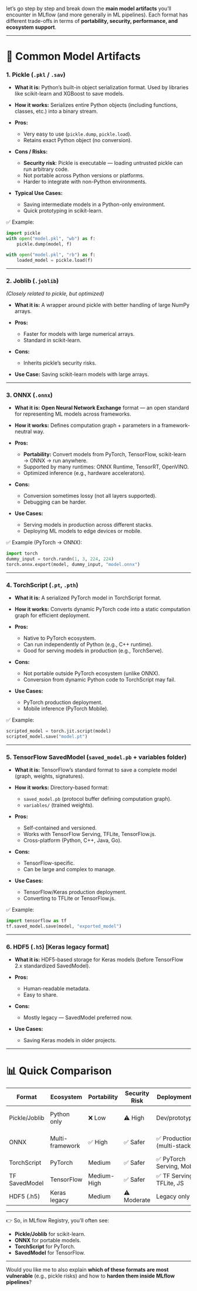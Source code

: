  let’s go step by step and break down the **main model artifacts** you’ll encounter in MLflow (and more generally in ML pipelines). Each format has different trade-offs in terms of **portability, security, performance, and ecosystem support**.

---

# 🔎 Common Model Artifacts

### 1. **Pickle (`.pkl` / `.sav`)**

* **What it is:**
  Python’s built-in object serialization format. Used by libraries like scikit-learn and XGBoost to save models.
* **How it works:**
  Serializes entire Python objects (including functions, classes, etc.) into a binary stream.
* **Pros:**

  * Very easy to use (`pickle.dump`, `pickle.load`).
  * Retains exact Python object (no conversion).
* **Cons / Risks:**

  * **Security risk**: Pickle is executable — loading untrusted pickle can run arbitrary code.
  * Not portable across Python versions or platforms.
  * Harder to integrate with non-Python environments.
* **Typical Use Cases:**

  * Saving intermediate models in a Python-only environment.
  * Quick prototyping in scikit-learn.

✅ Example:

```python
import pickle
with open("model.pkl", "wb") as f:
    pickle.dump(model, f)

with open("model.pkl", "rb") as f:
    loaded_model = pickle.load(f)
```

---

### 2. **Joblib (`.joblib`)**

*(Closely related to pickle, but optimized)*

* **What it is:**
  A wrapper around pickle with better handling of large NumPy arrays.
* **Pros:**

  * Faster for models with large numerical arrays.
  * Standard in scikit-learn.
* **Cons:**

  * Inherits pickle’s security risks.
* **Use Case:**
  Saving scikit-learn models with large arrays.

---

### 3. **ONNX (`.onnx`)**

* **What it is:**
  **Open Neural Network Exchange** format — an open standard for representing ML models across frameworks.
* **How it works:**
  Defines computation graph + parameters in a framework-neutral way.
* **Pros:**

  * **Portability:** Convert models from PyTorch, TensorFlow, scikit-learn → ONNX → run anywhere.
  * Supported by many runtimes: ONNX Runtime, TensorRT, OpenVINO.
  * Optimized inference (e.g., hardware accelerators).
* **Cons:**

  * Conversion sometimes lossy (not all layers supported).
  * Debugging can be harder.
* **Use Cases:**

  * Serving models in production across different stacks.
  * Deploying ML models to edge devices or mobile.

✅ Example (PyTorch → ONNX):

```python
import torch
dummy_input = torch.randn(1, 3, 224, 224)
torch.onnx.export(model, dummy_input, "model.onnx")
```

---

### 4. **TorchScript (`.pt`, `.pth`)**

* **What it is:**
  A serialized PyTorch model in TorchScript format.
* **How it works:**
  Converts dynamic PyTorch code into a static computation graph for efficient deployment.
* **Pros:**

  * Native to PyTorch ecosystem.
  * Can run independently of Python (e.g., C++ runtime).
  * Good for serving models in production (e.g., TorchServe).
* **Cons:**

  * Not portable outside PyTorch ecosystem (unlike ONNX).
  * Conversion from dynamic Python code to TorchScript may fail.
* **Use Cases:**

  * PyTorch production deployment.
  * Mobile inference (PyTorch Mobile).

✅ Example:

```python
scripted_model = torch.jit.script(model)
scripted_model.save("model.pt")
```

---

### 5. **TensorFlow SavedModel (`saved_model.pb` + variables folder)**

* **What it is:**
  TensorFlow’s standard format to save a complete model (graph, weights, signatures).
* **How it works:**
  Directory-based format:

  * `saved_model.pb` (protocol buffer defining computation graph).
  * `variables/` (trained weights).
* **Pros:**

  * Self-contained and versioned.
  * Works with TensorFlow Serving, TFLite, TensorFlow\.js.
  * Cross-platform (Python, C++, Java, Go).
* **Cons:**

  * TensorFlow-specific.
  * Can be large and complex to manage.
* **Use Cases:**

  * TensorFlow/Keras production deployment.
  * Converting to TFLite or TensorFlow\.js.

✅ Example:

```python
import tensorflow as tf
tf.saved_model.save(model, "exported_model")
```

---

### 6. **HDF5 (`.h5`) \[Keras legacy format]**

* **What it is:**
  HDF5-based storage for Keras models (before TensorFlow 2.x standardized SavedModel).
* **Pros:**

  * Human-readable metadata.
  * Easy to share.
* **Cons:**

  * Mostly legacy — SavedModel preferred now.
* **Use Cases:**

  * Saving Keras models in older projects.

---

# 📊 Quick Comparison

| Format        | Ecosystem       | Portability | Security Risk | Deployment Fit             | Best For                  |
| ------------- | --------------- | ----------- | ------------- | -------------------------- | ------------------------- |
| Pickle/Joblib | Python only     | ❌ Low       | ⚠️ High       | Dev/prototyping            | Quick saves in Python     |
| ONNX          | Multi-framework | ✅ High      | ✅ Safer       | ✅ Production (multi-stack) | Cross-platform deployment |
| TorchScript   | PyTorch         | Medium      | ✅ Safer       | ✅ PyTorch Serving, Mobile  | PyTorch production        |
| TF SavedModel | TensorFlow      | Medium-High | ✅ Safer       | ✅ TF Serving, TFLite, JS   | TensorFlow production     |
| HDF5 (.h5)    | Keras legacy    | Medium      | ⚠️ Moderate   | Legacy only                | Older Keras               |

---

👉 So, in MLflow Registry, you’ll often see:

* **Pickle/Joblib** for scikit-learn.
* **ONNX** for portable models.
* **TorchScript** for PyTorch.
* **SavedModel** for TensorFlow.

---

Would you like me to also explain **which of these formats are most vulnerable** (e.g., pickle risks) and how to **harden them inside MLflow pipelines**?
